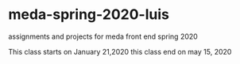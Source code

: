 # meda-spring-2020-luis
assignments and projects for meda front end spring 2020

This class starts on January 21,2020 this class end on may 15, 2020